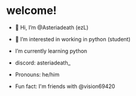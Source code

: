 # welcome!




- 👋 Hi, I’m @Asteriadeath (ezL)

  
- 👀 I’m interested in working in python (student)

  
- I’m currently learning python


- discord: asteriadeath_

  
-  Pronouns: he/him


-  Fun fact: I'm friends with @vision69420

